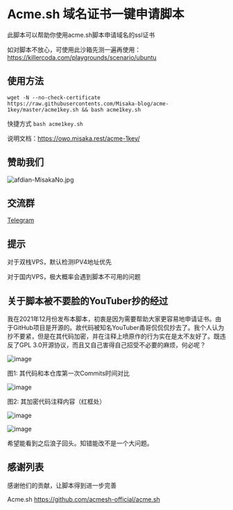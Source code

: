 # Acme.sh 域名证书一键申请脚本

此脚本可以帮助你使用acme.sh脚本申请域名的ssl证书

如对脚本不放心，可使用此沙箱先测一遍再使用：https://killercoda.com/playgrounds/scenario/ubuntu

## 使用方法

```shell
wget -N --no-check-certificate https://raw.githubusercontents.com/Misaka-blog/acme-1key/master/acme1key.sh && bash acme1key.sh
```

快捷方式 `bash acme1key.sh`

说明文档：https://owo.misaka.rest/acme-1key/

## 赞助我们

![afdian-MisakaNo.jpg](https://s2.loli.net/2021/12/25/SimocqwhVg89NQJ.jpg)

## 交流群
[Telegram](https://t.me/misakanetcn)

## 提示

对于双栈VPS，默认检测IPV4地址优先

对于国内VPS，极大概率会遇到脚本不可用的问题

## 关于脚本被不要脸的YouTuber抄的经过

我在2021年12月份发布本脚本，初衷是因为需要帮助大家更容易地申请证书。由于GitHub项目是开源的。故代码被知名YouTuber甬哥侃侃侃抄去了。我个人认为抄不要紧，但是在其代码加密，并在注释上喷原作的行为实在是太不友好了。既违反了GPL 3.0开源协议，而且又自己害得自己招受不必要的麻烦，何必呢？

![image](https://user-images.githubusercontent.com/96560028/160876628-2065d996-c4a0-4c84-8536-2ad5280cc20c.png)

图1: 其代码和本仓库第一次Commits时间对比

![image](https://user-images.githubusercontent.com/96560028/160876668-2d594f74-853b-4368-a263-7a3332532593.png)

图2: 其加密代码注释内容（红框处）

![image](https://user-images.githubusercontent.com/96560028/160877033-b9a72e3f-ca9e-48c6-8593-685e18a4ed8b.png)

![image](https://user-images.githubusercontent.com/96560028/160877039-df0490b2-25d8-4c2d-a7b4-ddbc1e79398b.png)

希望能看到之后浪子回头。知错能改不是一个大问题。

## 感谢列表

感谢他们的贡献，让脚本得到进一步完善

Acme.sh https://github.com/acmesh-official/acme.sh
